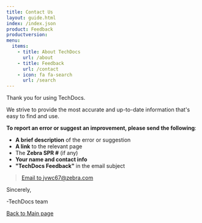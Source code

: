 ```yaml
---
title: Contact Us
layout: guide.html
index: /index.json
product: Feedback
productversion:
menu:
  items:
    - title: About TechDocs
      url: /about
    - title: Feedback
      url: /contact
    - icon: fa fa-search
      url: /search
---  
```


Thank you for using TechDocs. 

We strive to provide the most accurate and up-to-date information that's easy to find and use. 

**To report an error or suggest an improvement, please send the following**:

* **A brief description** of the error or suggestion 
* **A link** to the relevant page
* The **Zebra SPR #** (if any)
* **Your name and contact info**
* **"TechDocs Feedback"** in the email subject 

> [Email to jvwc67@zebra.com](mailto:jvwc67@zebra.com?Subject=TechDocs%20Feedback)

Sincerely, 

-TechDocs team

[Back to Main page](../)